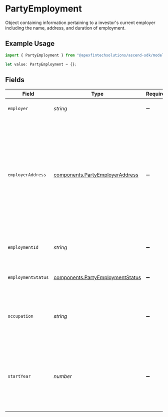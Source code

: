# PartyEmployment

Object containing information pertaining to a investor's current employer including the name, address, and duration of employment.

## Example Usage

```typescript
import { PartyEmployment } from "@apexfintechsolutions/ascend-sdk/models/components";

let value: PartyEmployment = {};
```

## Fields

| Field                                                                                                                                                                                                                                                                                                     | Type                                                                                                                                                                                                                                                                                                      | Required                                                                                                                                                                                                                                                                                                  | Description                                                                                                                                                                                                                                                                                               | Example                                                                                                                                                                                                                                                                                                   |
| --------------------------------------------------------------------------------------------------------------------------------------------------------------------------------------------------------------------------------------------------------------------------------------------------------- | --------------------------------------------------------------------------------------------------------------------------------------------------------------------------------------------------------------------------------------------------------------------------------------------------------- | --------------------------------------------------------------------------------------------------------------------------------------------------------------------------------------------------------------------------------------------------------------------------------------------------------- | --------------------------------------------------------------------------------------------------------------------------------------------------------------------------------------------------------------------------------------------------------------------------------------------------------- | --------------------------------------------------------------------------------------------------------------------------------------------------------------------------------------------------------------------------------------------------------------------------------------------------------- |
| `employer`                                                                                                                                                                                                                                                                                                | *string*                                                                                                                                                                                                                                                                                                  | :heavy_minus_sign:                                                                                                                                                                                                                                                                                        | The business name of an investor's employer.                                                                                                                                                                                                                                                              | Apex Fintech Solutions                                                                                                                                                                                                                                                                                    |
| `employerAddress`                                                                                                                                                                                                                                                                                         | [components.PartyEmployerAddress](../../models/components/partyemployeraddress.md)                                                                                                                                                                                                                        | :heavy_minus_sign:                                                                                                                                                                                                                                                                                        | The data structure containing attributes describing the location of an investor's employer. If input, the required fields within the `employer_address` object include:<br/> - `administrative_area`<br/> - `region_code` - 2 character CLDR Code<br/> - `postal_code`<br/> - `locality`<br/> - `address_lines` - max 5 lines |                                                                                                                                                                                                                                                                                                           |
| `employmentId`                                                                                                                                                                                                                                                                                            | *string*                                                                                                                                                                                                                                                                                                  | :heavy_minus_sign:                                                                                                                                                                                                                                                                                        | System-generated GUID representing the employment record of a natural person                                                                                                                                                                                                                              | 45b39d95-6650-4952-a5c4-cab1858312f1                                                                                                                                                                                                                                                                      |
| `employmentStatus`                                                                                                                                                                                                                                                                                        | [components.PartyEmploymentStatus](../../models/components/partyemploymentstatus.md)                                                                                                                                                                                                                      | :heavy_minus_sign:                                                                                                                                                                                                                                                                                        | Classifies in what capacity (or if) the underlying natural person holds a job                                                                                                                                                                                                                             | EMPLOYED                                                                                                                                                                                                                                                                                                  |
| `occupation`                                                                                                                                                                                                                                                                                              | *string*                                                                                                                                                                                                                                                                                                  | :heavy_minus_sign:                                                                                                                                                                                                                                                                                        | **Field Dependencies:**<br/><br/>Required if `employment_status` is one of:<br/>  - `EMPLOYED`<br/>  - `SELF_EMPLOYED`                                                                                                                                                                                    | Software Engineer                                                                                                                                                                                                                                                                                         |
| `startYear`                                                                                                                                                                                                                                                                                               | *number*                                                                                                                                                                                                                                                                                                  | :heavy_minus_sign:                                                                                                                                                                                                                                                                                        | **Field Dependencies:**<br/><br/>Required if `employment_status` is one of:<br/>  - `EMPLOYED`<br/>  - `SELF_EMPLOYED`<br/><br/>Otherwise, must be empty.                                                                                                                                                 | 2019                                                                                                                                                                                                                                                                                                      |